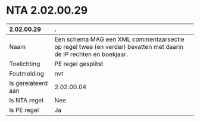 # NTA 2.02.00.29

 2.02.00.29 | . 
 :--- | :--- 
 Naam | Een schema MAG een XML commentaarsectie op regel twee (en verder) bevatten met daarin de IP rechten en boekjaar. 
 Toelichting | PE regel gesplitst 
 Foutmelding | nvt 
 Is gerelateerd aan | 2.02.00.04 
 Is NTA regel | Nee 
 Is PE regel | Ja 
